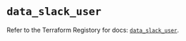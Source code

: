 # `data_slack_user`

Refer to the Terraform Registory for docs: [`data_slack_user`](https://registry.terraform.io/providers/pablovarela/slack/1.2.2/docs/data-sources/user).
